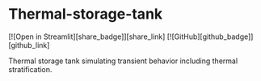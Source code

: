 # Thermal-storage-tank
[![Open in Streamlit][share_badge]][share_link] [![GitHub][github_badge]][github_link]

Thermal storage tank simulating transient behavior including thermal stratification.








